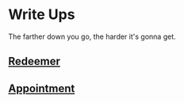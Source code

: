 # Write Ups

The farther down you go, the harder it's gonna get.

## [Redeemer](redeemer)

## [Appointment](appointment)

